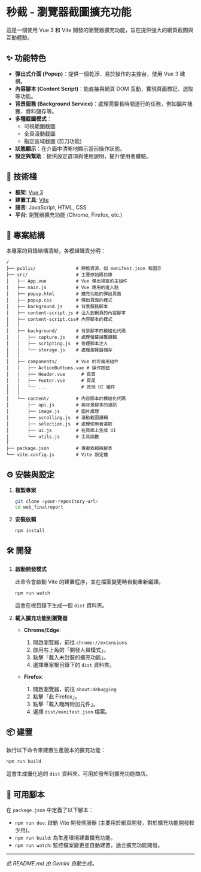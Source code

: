 # 秒截 - 瀏覽器截圖擴充功能

這是一個使用 Vue 3 和 Vite 開發的瀏覽器擴充功能，旨在提供強大的網頁截圖與互動體驗。

## ✨ 功能特色

*   **彈出式介面 (Popup)**：提供一個乾淨、易於操作的主控台，使用 Vue 3 建構。
*   **內容腳本 (Content Script)**：能直接與網頁 DOM 互動，實現頁面標記、選取等功能。
*   **背景服務 (Background Service)**：處理需要長時間運行的任務，例如圖片捕獲、資料儲存等。
*   **多種截圖模式**：
    *   可視範圍截圖
    *   全頁滾動截圖
    *   指定區域截圖 (剪刀功能)
*   **狀態顯示**：在介面中清晰地顯示當前操作狀態。
*   **設定與幫助**：提供設定選項與使用說明，提升使用者體驗。

## 🚀 技術棧

*   **框架**: [Vue 3](https://vuejs.org/)
*   **建置工具**: [Vite](https://vitejs.dev/)
*   **語言**: JavaScript, HTML, CSS
*   **平台**: 瀏覽器擴充功能 (Chrome, Firefox, etc.)

## 📂 專案結構

本專案的目錄結構清晰，各模組職責分明：

```
/
├── public/               # 靜態資源，如 manifest.json 和圖示
├── src/                  # 主要原始碼目錄
│   ├── App.vue           # Vue 彈出視窗的主組件
│   ├── main.js           # Vue 應用的進入點
│   ├── popup.html        # 擴充功能的彈出頁面
│   ├── popup.css         # 彈出頁面的樣式
│   ├── background.js     # 背景服務腳本
│   ├── content-script.js # 注入到網頁的內容腳本
│   ├── content-script.css# 內容腳本的樣式
│   │
│   ├── background/       # 背景腳本的模組化代碼
│   │   ├── capture.js    # 處理螢幕捕獲邏輯
│   │   ├── scripting.js  # 管理腳本注入
│   │   └── storage.js    # 處理瀏覽器儲存
│   │
│   ├── components/       # Vue 的可複用組件
│   │   ├── ActionButtons.vue # 操作按鈕
│   │   ├── Header.vue      # 頁首
│   │   ├── Footer.vue      # 頁尾
│   │   └── ...             # 其他 UI 組件
│   │
│   └── content/          # 內容腳本的模組化代碼
│       ├── api.js        # 與背景腳本的通訊
│       ├── image.js      # 圖片處理
│       ├── scrolling.js  # 滾動截圖邏輯
│       ├── selection.js  # 處理使用者選取
│       ├── ui.js         # 在頁面上生成 UI
│       └── utils.js      # 工具函數
│
├── package.json          # 專案依賴與腳本
└── vite.config.js        # Vite 設定檔
```

## ⚙️ 安裝與設定

1.  **複製專案**
    ```bash
    git clone <your-repository-url>
    cd web_finalreport
    ```

2.  **安裝依賴**
    ```bash
    npm install
    ```

## 🛠️ 開發

1.  **啟動開發模式**

    此命令會啟動 Vite 的建置程序，並在檔案變更時自動重新編譯。
    ```bash
    npm run watch
    ```
    這會在根目錄下生成一個 `dist` 資料夾。

2.  **載入擴充功能到瀏覽器**

    *   **Chrome/Edge**:
        1.  開啟瀏覽器，前往 `chrome://extensions`
        2.  啟用右上角的「開發人員模式」。
        3.  點擊「載入未封裝的擴充功能」。
        4.  選擇專案根目錄下的 `dist` 資料夾。

    *   **Firefox**:
        1.  開啟瀏覽器，前往 `about:debugging`
        2.  點擊「此 Firefox」。
        3.  點擊「載入臨時附加元件」。
        4.  選擇 `dist/manifest.json` 檔案。

## 📦 建置

執行以下命令來建置生產版本的擴充功能：

```bash
npm run build
```
這會生成優化過的 `dist` 資料夾，可用於發布到擴充功能商店。

## 📜 可用腳本

在 `package.json` 中定義了以下腳本：

*   `npm run dev`: 啟動 Vite 開發伺服器 (主要用於網頁開發，對於擴充功能開發較少用)。
*   `npm run build`: 為生產環境建置擴充功能。
*   `npm run watch`: 監控檔案變更並自動建置，適合擴充功能開發。

---
*此 README.md 由 Gemini 自動生成。*
